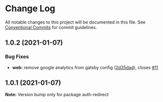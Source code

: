 # Change Log

All notable changes to this project will be documented in this file.
See [Conventional Commits](https://conventionalcommits.org) for commit guidelines.

## 1.0.2 (2021-01-07)


### Bug Fixes

* **web:** remove google analytics from gatsby config ([2d35dad](https://github.com/bolbken/meandering-rocks/commit/2d35dadbb64ab060f2d5a8852dd1a2fd8c9b893a)), closes [#11](https://github.com/bolbken/meandering-rocks/issues/11)





## 1.0.1 (2021-01-07)

**Note:** Version bump only for package auth-redirect
